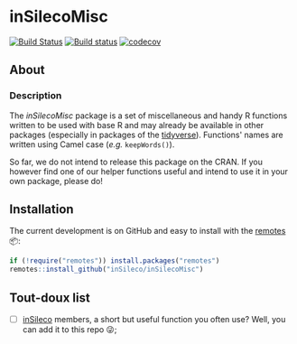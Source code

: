 # inSilecoMisc

[![Build Status](https://travis-ci.org/inSileco/inSilecoMisc.svg?branch=master)](https://travis-ci.org/inSileco/inSilecoMisc)
[![Build status](https://ci.appveyor.com/api/projects/status/rskiyadk6urmsrox/branch/master?svg=true)](https://ci.appveyor.com/project/KevCaz/insilecomisc/branch/master)
[![codecov](https://codecov.io/gh/inSileco/inSilecoMisc/branch/master/graph/badge.svg)](https://codecov.io/gh/inSileco/inSilecoMisc)

## About

### Description

The *inSilecoMisc* package is a set of miscellaneous and handy R functions
written to be used with base R and may already be available in other packages
(especially in packages of the [tidyverse](https://www.tidyverse.org/)).
Functions' names are written using Camel case (*e.g.* `keepWords()`).

So far, we do not intend to release this package on the CRAN. If you however
find one of our helper functions useful and intend to use it in your own
package, please do!



## Installation

The current development is on GitHub and easy to install with the
[remotes](http://cran.r-project.org/web/packages/remotes) :package::

```r
if (!require("remotes")) install.packages("remotes")
remotes::install_github("inSileco/inSilecoMisc")
```



## Tout-doux list

- [ ] [inSileco](https://insileco.github.io/) members, a short but useful function you often use? Well, you can add it to this repo :stuck_out_tongue_winking_eye:;
